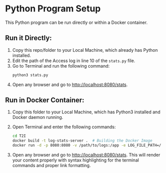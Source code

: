 # Python Program Setup

This Python program can be run directly or within a Docker container.

## Run it Directly:

1. Copy this repo/folder to your Local Machine, which already has Python installed.
2. Edit the path of the Access log in line 10 of the `stats.py` file.
3. Go to Terminal and run the following command:
    ```bash
    python3 stats.py
    ```
4. Open any browser and go to [http://localhost:8080/stats](http://localhost:8080/stats).

## Run in Docker Container:

1. Copy this folder to your Local Machine, which has Python3 installed and Docker daemon running.
2. Open Terminal and enter the following commands:

    ```bash
    cd T2I
    docker build -t log-stats-server .  # Building the Docker Image
    docker run -d -p 8080:8080 -v /path/to/logs:/app -e LOG_FILE_PATH=/app/access.log log-stats-server  # Run the Docker Container
    ```
3. Open any browser and go to [http://localhost:8080/stats](http://localhost:8080/stats).
This will render your content properly with syntax highlighting for the terminal commands and proper link formatting.








